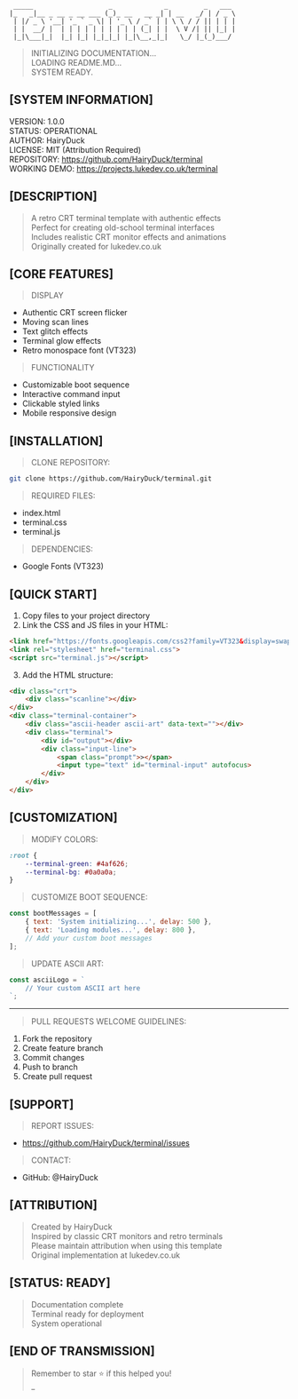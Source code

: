   ```
   _____                   _             _         _   ___  
 |_   _|__ _ __ _ __ ___ (_)_ __   __ _| | __   _/ | / _ \ 
   | |/ _ \ '__| '_ ` _ \| | '_ \ / _` | | \ \ / / || | | |
   | |  __/ |  | | | | | | | | | | (_| | |  \ V /| || |_| |
   |_|\___|_|  |_| |_| |_|_|_| |_|\__,_|_|   \_/ |_(_)___/
   ```

> INITIALIZING DOCUMENTATION...  
> LOADING README.MD...  
> SYSTEM READY.  

[SYSTEM INFORMATION]
-------------------
VERSION: 1.0.0  
STATUS: OPERATIONAL  
AUTHOR: HairyDuck  
LICENSE: MIT (Attribution Required)  
REPOSITORY: https://github.com/HairyDuck/terminal  
WORKING DEMO: https://projects.lukedev.co.uk/terminal  

[DESCRIPTION]
------------
> A retro CRT terminal template with authentic effects  
> Perfect for creating old-school terminal interfaces  
> Includes realistic CRT monitor effects and animations  
> Originally created for lukedev.co.uk  

[CORE FEATURES]
--------------
> DISPLAY
  - Authentic CRT screen flicker
  - Moving scan lines
  - Text glitch effects
  - Terminal glow effects
  - Retro monospace font (VT323)

> FUNCTIONALITY
  - Customizable boot sequence
  - Interactive command input
  - Clickable styled links
  - Mobile responsive design

[INSTALLATION]
-------------
> CLONE REPOSITORY:
```bash
git clone https://github.com/HairyDuck/terminal.git
```

> REQUIRED FILES:
  - index.html
  - terminal.css
  - terminal.js

> DEPENDENCIES:
  - Google Fonts (VT323)

[QUICK START]
------------
1. Copy files to your project directory
2. Link the CSS and JS files in your HTML:
```html
<link href="https://fonts.googleapis.com/css2?family=VT323&display=swap" rel="stylesheet">
<link rel="stylesheet" href="terminal.css">
<script src="terminal.js"></script>
```

3. Add the HTML structure:
```html
<div class="crt">
    <div class="scanline"></div>
</div>
<div class="terminal-container">
    <div class="ascii-header ascii-art" data-text=""></div>
    <div class="terminal">
        <div id="output"></div>
        <div class="input-line">
            <span class="prompt">></span>
            <input type="text" id="terminal-input" autofocus>
        </div>
    </div>
</div>
```

[CUSTOMIZATION]
--------------
> MODIFY COLORS:
```css
:root {
    --terminal-green: #4af626;
    --terminal-bg: #0a0a0a;
}
```

> CUSTOMIZE BOOT SEQUENCE:
```javascript
const bootMessages = [
    { text: 'System initializing...', delay: 500 },
    { text: 'Loading modules...', delay: 800 },
    // Add your custom boot messages
];
```

> UPDATE ASCII ART:
```javascript
const asciiLogo = `
    // Your custom ASCII art here
`;
```

-------------
> PULL REQUESTS WELCOME
> GUIDELINES:
  1. Fork the repository
  2. Create feature branch
  3. Commit changes
  4. Push to branch
  5. Create pull request

[SUPPORT]
---------
> REPORT ISSUES:
  - https://github.com/HairyDuck/terminal/issues
> CONTACT:
  - GitHub: @HairyDuck

[ATTRIBUTION]
------------
> Created by HairyDuck  
> Inspired by classic CRT monitors and retro terminals  
> Please maintain attribution when using this template  
> Original implementation at lukedev.co.uk  

[STATUS: READY]
--------------
> Documentation complete  
> Terminal ready for deployment  
> System operational  

[END OF TRANSMISSION]
--------------------
> Remember to star ⭐ if this helped you!  
> _


